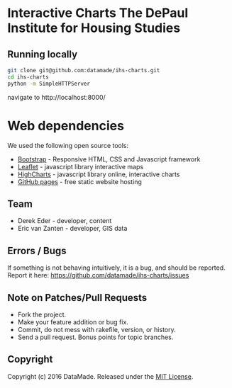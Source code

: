 # Interactive Charts The DePaul Institute for Housing Studies

## Running locally

``` bash
git clone git@github.com:datamade/ihs-charts.git
cd ihs-charts
python -m SimpleHTTPServer
```

navigate to http://localhost:8000/

# Web dependencies
We used the following open source tools:

* [Bootstrap](http://getbootstrap.com/) - Responsive HTML, CSS and Javascript framework
* [Leaflet](http://leafletjs.com/) - javascript library interactive maps
* [HighCharts](http://www.highcharts.com/) - javascript library online, interactive charts
* [GitHub pages](https://pages.github.com/) - free static website hosting

## Team

* Derek Eder - developer, content
* Eric van Zanten - developer, GIS data

## Errors / Bugs

If something is not behaving intuitively, it is a bug, and should be reported.
Report it here: https://github.com/datamade/ihs-charts/issues

## Note on Patches/Pull Requests
 
* Fork the project.
* Make your feature addition or bug fix.
* Commit, do not mess with rakefile, version, or history.
* Send a pull request. Bonus points for topic branches.

## Copyright

Copyright (c) 2016 DataMade. Released under the [MIT License](https://github.com/datamade/ihs-charts/blob/master/LICENSE).
